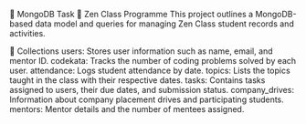 🍃 MongoDB Task
🧾 Zen Class Programme
This project outlines a MongoDB-based data model and queries for managing Zen Class student records and activities.

📖 Collections
users: Stores user information such as name, email, and mentor ID.
codekata: Tracks the number of coding problems solved by each user.
attendance: Logs student attendance by date.
topics: Lists the topics taught in the class with their respective dates.
tasks: Contains tasks assigned to users, their due dates, and submission status.
company_drives: Information about company placement drives and participating students.
mentors: Mentor details and the number of mentees assigned.